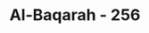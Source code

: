 ---
title: "Al-Baqarah - 256"
no: 256
arabic_no: ٢٥٦
ayah: لَآ اِكْرَاهَ فِى الدِّيْنِۗ  قَدْ تَّبَيَّنَ الرُّشْدُ مِنَ الْغَيِّ ۚ فَمَنْ يَّكْفُرْ بِالطَّاغُوْتِ وَيُؤْمِنْۢ بِاللّٰهِ فَقَدِ اسْتَمْسَكَ بِالْعُرْوَةِ الْوُثْقٰى لَا انْفِصَامَ لَهَا ۗوَاللّٰهُ سَمِيْعٌ عَلِيْمٌ
translation: "Tidak ada paksaan dalam (menganut) agama (Islam), sesungguhnya telah jelas (perbedaan) antara jalan yang benar dengan jalan yang sesat. Barang siapa ingkar kepada Tagut dan beriman kepada Allah, maka sungguh, dia telah berpegang (teguh) pada tali yang sangat kuat yang tidak akan putus. Allah Maha Mendengar, Maha Mengetahui."
tafsir: "Tidak dibenarkan adanya paksaan untuk menganut agama Islam. Kewajiban kita hanyalah menyampaikan agama Allah kepada manusia dengan cara yang baik dan penuh kebijaksanaan, serta dengan nasihat-nasihat yang wajar, sehingga mereka masuk agama Islam dengan kesadaran dan kemauan sendiri (an-Nahl/16:125). \n\nApabila kita sudah menyampaikan kepada mereka dengan cara yang demikian, tetapi mereka tidak juga mau beriman, itu bukanlah urusan kita, melainkan urusan Allah. Kita tidak boleh memaksa mereka. Dalam ayat yang lain (Yunus/10:99) Allah berfirman yang artinya: \"Apakah Engkau ingin memaksa mereka hingga mereka itu menjadi orang-orang yang beriman?\"\n\nDengan datangnya agama Islam, jalan yang benar sudah tampak dengan jelas dan dapat dibedakan dari jalan yang sesat. Maka tidak boleh ada pemaksaan untuk beriman, karena iman adalah keyakinan dalam hati sanubari dan tak seorang pun dapat memaksa hati seseorang untuk meyakini sesuatu, apabila dia sendiri tidak bersedia.\n\nAyat-ayat Al-Qur'an yang menerangkan kenabian Muhammad saw sudah cukup jelas. Maka terserah kepada setiap orang, apakah akan beriman atau kafir, setelah ayat-ayat itu sampai kepada mereka. Inilah etika dakwah Islam. Adapun suara-suara yang mengatakan bahwa agama Islam dikembangkan dengan pedang hanyalah tuduhan dan fitnah belaka. Umat Islam di Mekah sebelum berhijrah ke Medinah hanya melakukan salat dengan cara sembunyi, dan mereka tidak mau melakukannya secara demonstratif di hadapan kaum kafir. \n\nAyat ini turun kira-kira pada tahun ketiga sesudah hijrah, yaitu setelah umat Islam memiliki kekuatan yang nyata dan jumlah mereka telah bertambah banyak, namun mereka tidak diperbolehkan melakukan paksaan terhadap orang-orang yang bukan Muslim, baik secara halus, apa lagi dengan kekerasan.\n\nAdapun peperangan yang telah dilakukan umat Islam, baik di Jazirah Arab, maupun di negeri-negeri lain, seperti di Mesir, Persia dan sebagainya, hanyalah semata-mata suatu tindakan beladiri terhadap serangan-serangan kaum kafir kepada mereka. Selain itu, peperangan dilakukan untuk mengamankan jalannya dakwah Islam, sehingga berbagai tindakan kezaliman dari orang-orang kafir yang memfitnah dan mengganggu umat Islam karena menganut dan melaksanakan agama mereka dapat dicegah, dan agar kaum kafir itu dapat menghargai kemerdekaan pribadi dan hak-hak asasi manusia dalam menganut keyakinan.\n\nDi berbagai daerah yang telah dikuasai kaum Muslimin, orang yang belum menganut agama Islam diberi hak dan kemerdekaan untuk memilih: apakah mereka akan memeluk agama Islam ataukah akan tetap dalam agama mereka. Jika mereka memilih untuk tetap dalam agama semula, maka mereka diharuskan membayar \"jizyah\" yaitu semacam pajak sebagai imbalan dari perlindungan yang diberikan Pemerintah Islam kepada mereka. Keselamatan mereka dijamin sepenuhnya, asal mereka tidak melakukan tindakan-tindakan yang memusuhi Islam dan umatnya.37) \n\nIni merupakan bukti yang jelas bahwa umat Islam tidak melakukan paksaan, bahkan tetap menghormati kemerdekaan beragama, walaupun terhadap golongan minoritas yang berada di daerah-daerah kekuasaan mereka. Sebaliknya dapat kita lihat dari bukti-bukti sejarah, baik pada masa dahulu, maupun pada zaman modern sekarang ini, betapa malangnya nasib umat Islam, apabila mereka menjadi golongan minoritas di suatu negara.\n\nAyat ini selanjutnya menerangkan bahwa barang siapa yang tidak lagi percaya kepada thagut, atau tidak lagi menyembah patung, atau benda yang lain, melainkan beriman dan menyembah Allah semata-mata, maka dia telah mendapatkan pegangan yang kokoh, laksana tali yang kuat, yang tidak akan putus. Iman yang sebenarnya adalah iman yang diyakini dalam hati, diucapkan dengan lidah dan diiringi dengan perbuatan. Itulah sebabnya maka pada akhir ayat, Allah berfirman yang artinya: \"Allah Maha Mendengar lagi Maha Mengetahui\". Artinya Allah senantiasa mendengar apa yang diucapkan, dan Dia selalu mengetahui apa yang diyakini dalam hati, dan apa yang diperbuat oleh anggota badan. Allah akan membalas amal seseorang sesuai dengan iman, perkataan dan perbuatan mereka masing-masing."
---